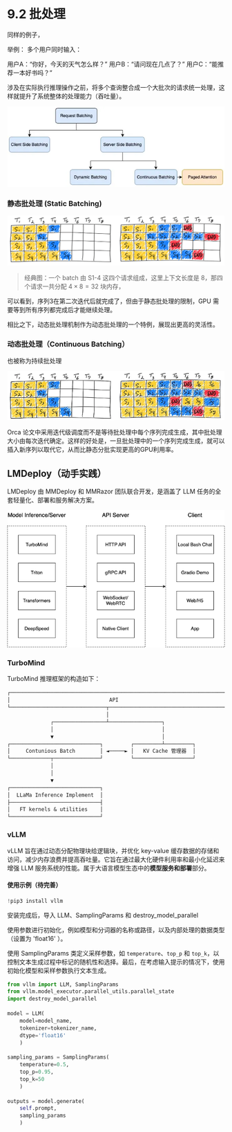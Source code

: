 # 9.2 批处理

同样的例子，

举例：
多个用户同时输入：

用户A：“你好，今天的天气怎么样？”
用户B：“请问现在几点了？”
用户C：“能推荐一本好书吗？”

涉及在实际执行推理操作之前，将多个查询整合成一个大批次的请求统一处理，这样就提升了系统整体的处理能力（吞吐量）。

![](./images/request_batching.png)

### 静态批处理 (Static Batching)

![](./images/naive_batching.png)
> 经典图：一个 batch 由 S1-4 这四个请求组成，这里上下文长度是 8，那四个请求一共分配 $4 \times 8 = 32$ 块内存， 

可以看到，序列3在第二次迭代后就完成了，但由于静态批处理的限制，GPU 需要等到所有序列都完成后才能继续处理。

相比之下，动态批处理机制作为动态批处理的一个特例，展现出更高的灵活性。

### 动态批处理（Continuous Batching）
也被称为持续批处理

![](./images/continuous-batching.png)

Orca 论文中采用迭代级调度而不是等待批处理中每个序列完成生成，其中批处理大小由每次迭代确定。这样的好处是，一旦批处理中的一个序列完成生成，就可以插入新序列以取代它，从而比静态分批实现更高的GPU利用率。

## LMDeploy（动手实践）

LMDeploy 由 MMDeploy 和 MMRazor 团队联合开发，是涵盖了 LLM 任务的全套轻量化、部署和服务解决方案。

![](./images/lmdeploy.png)

### TurboMind

TurboMind 推理框架的构造如下：

```txt
┌─────────────────────────────────────────────────────────────────────┐
│                                API                                  │
└───────────────────────────────┬─────────────────────────────────────┘
                                │
              ┌─────────────────┴─────────────────┐
              │                                   │
              ▼                                   │
┌─────────────────────────────┐         ┌─────────┴─────────┐
│     Contunious Batch        │ ◄─────► │   KV Cache 管理器  │
└─────────────┬───────────────┘         └───────────────────┘
              │
              │
              ▼
┌─────────────────────────────┐
│  LLaMa Inference Implement  │
├─────────────────────────────┤
│   FT kernels & utilities    │
└─────────────────────────────┘
```

### vLLM

vLLM 旨在通过动态分配物理块给逻辑块，并优化 key-value 缓存数据的存储和访问，减少内存浪费并提高吞吐量。它旨在通过最大化硬件利用率和最小化延迟来增强 LLM 服务系统的性能。属于大语言模型生态中的**模型服务和部署**部分。


#### 使用示例（待完善）
```python
!pip3 install vllm
```

安装完成后，导入 LLM、SamplingParams 和 destroy_model_parallel

使用参数进行初始化，例如模型和分词器的名称或路径，以及内部处理的数据类型（设置为 'float16' ）。

使用 SamplingParams 类定义采样参数，如 `temperature`、`top_p` 和 `top_k`，以控制文本生成过程中标记的随机性和选择。最后，在考虑输入提示的情况下，使用初始化模型和采样参数执行文本生成。

```python
from vllm import LLM, SamplingParams
from vllm.model_executor.parallel_utils.parallel_state 
import destroy_model_parallel

model = LLM(
    model=model_name,
    tokenizer=tokenizer_name,
    dtype='float16'
    )

sampling_params = SamplingParams(
    temperature=0.5,
    top_p=0.95,
    top_k=50
    )

outputs = model.generate(
    self.prompt,
    sampling_params
    )
```

